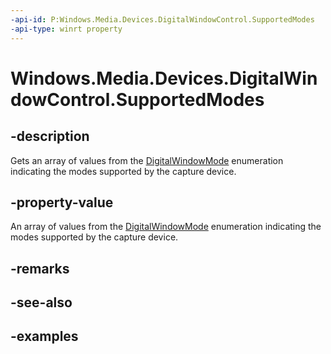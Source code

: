 ```yaml
---
-api-id: P:Windows.Media.Devices.DigitalWindowControl.SupportedModes
-api-type: winrt property
---
```


# Windows.Media.Devices.DigitalWindowControl.SupportedModes

<!--
public Windows.Media.Devices.DigitalWindowMode[] SupportedModes { get; }
-->


## -description

Gets an array of values from the [DigitalWindowMode](digitalwindowmode.md) enumeration indicating the modes supported by the capture device.

## -property-value

An array of values from the [DigitalWindowMode](digitalwindowmode.md) enumeration indicating the modes supported by the capture device.

## -remarks

## -see-also

## -examples



